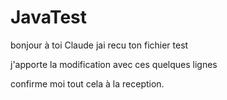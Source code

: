 # JavaTest
bonjour à toi Claude
jai recu ton fichier test


j'apporte la modification avec ces quelques lignes

confirme moi tout cela à la reception.
